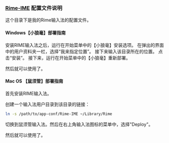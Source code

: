 ### [Rime-IME](http://rime.im/) 配置文件说明

这个目录下是我的Rime输入法的配置文件。

#### Windows【小狼毫】部署指南

安装RIME输入法之后，运行在开始菜单中的【小狼毫】安装选项。
在弹出的界面中的用户资料夹一栏，选择“我来指定位置”。
接下来输入该目录所在的位置。
点击“安装”。
接下来，运行在开始菜单中的【小狼毫】重新部署。

然后就可以使用了。

#### Mac OS 【鼠须管】部署指南

首先安装RIME输入法。

创建一个输入法用户目录到该目录的链接：

``` bash
ln -s /path/to/app-conf/Rime-IME ~/Library/Rime
```

切换到鼠须管输入法。然后在右上角输入法图标的菜单中，选择"Deploy"。

然后就可以使用了。
